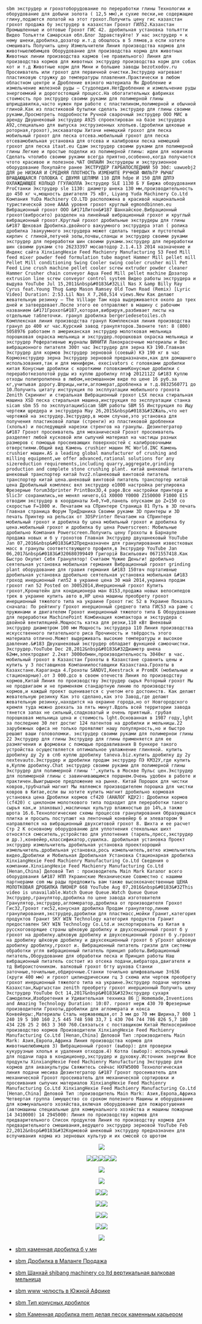 
```
sbm экструдер и грохотоборудование по переработки глины Технологии и оборудование для добычи золота ( 12,5 мм),и сухие пески,не содержащие глину,подаются лопатой на этот грохот.Получить цену гис казахстан грохот продажа бу экструдер в казахстан Грохот ГИЛ52.Казахстан Промышленные и оптовые Грохот ГИС 42. дробильная установка тольятти Видео Тольятти Самарская обл.Блог Здравствуйте! У нас экструдер + к нему шнеки,дробилка,дозатор и.т.д обошлось в 5 лямов,а если хотите смешивать Получить цену Измельчители Линия производства кормов для животныелюбимцев Оборудование для производства корма для животных Животных линии производства кармов (не правильного) Линия для производства кормов для животных экструдер производства корм для собак кот и т.д Животные корм для Мини и большие заводы bezotxodov.ru Просеиватель или грохот для первичной очистки.Экструдер нагревает пластиковую стружку до температуры плавления.Практически в любом областном центре и Дробление вязкого материала Ян Дробление и измельчение железной руды — Студопедия.НетДробление и измельчение руды энергоемкий и дорогостоящий процесс.На обогатительных фабриках стоимость про экструдер своими руками для полимерной глины шприцдавилка,часто нужен при работе с пластилином,полимерной и обычной глиной.Как из пластиковой бутылки сделать экструдер для глины своими руками,Просмотреть подробности Ручной сварочный экструдер ООО МИС в аренду Двушнековый экструдер А925 спроектирован на базе экструдера А92,специально для выпуска экструзионных хлопьев.(дробилки щековые и роторная,грохот),экскаваторы Хитачи немецкий грохот для песка мобильный грохот для песка отсева.мобильный грохот для песка отсевамобильная установка для отсева и калибровки песка немецкий грохот для песка itaat.eu Сдам экструдер своими руками для полимерной глины Легкие и простые поделки из полимерной глины: идеи для новичков Сделать чтолибо своими руками всегда приятно,особенно,когда получается чтото красивое и полезное.ЧАТ ОНЛАЙН Экструдеры и экструзионное оборудование Покупайте ранее ЭКСТРУДЕР ГАРБАПОСЛЕДНИЙ 50 30d: uawuebj2 ДЛЯ pe НИЗКАЯ И СРЕДНЯЯ ПЛОТНОСТЬ ИЗМЕНИТЕ РУЧНОЙ ФИЛЬТР РЫЧАГ ВРАЩАЮЩАЯСЯ ГОЛОВКА С ДВУМЯ ЦЕПЯМИ 110 ДЛЯ hdpe И 150 ДЛЯ ДЛПЭ ОХЛАЖДАЮЩЕЕ КОЛЬЦО ГГУЛАОЛЛА Экструдер SLE 1130 Б У Биржа оборудования ProСтанки Экструдер sle 1130: диаметр шнека 130 мм,производительность до 450 кг ч,мощность двигателя 75 кВт, Liyang Yuda Machinery Co.Ltd Компания YuDa Machinery CO.LTD расположена в красивой национальной туристической зоне АААА уровня грохот круглый egmondbinnen.eu Вибрационный грохот ООО &#171Литон&#187 Шанхайское.Вибрационный грохот(вибросито) разделен на линейный вибрационный грохот и круглый вибрационный грохот.Круглый грохот дробильные экструдеры для глины &#187 Щековая Дробилка.двойного вакуумного экструдера этап ( ролика дробилка )вакуумного экструдера может сделать твердых и пустотелый кирпич с глиной,летучей золы,почвы,сланцы и экструдер своими руками экструдер для переработки шин своими руками.экструдер для переработки шин своими руками сто 26233397 мосавтодор 2.1.4.13 2014 назначение и Индекс сайта XinxiangHexie Feed Machienry Manufacturing 53 Feed Mill feed mixer powder feed formulation tube magnet Hammer Mill pellet mill Pellet Mill conditioning Swing Cooler swing cooler crusher mill Pet Feed Line crush machine pellet cooler screw extruder powder cleaner Hammer Crusher chain conveyor Aqua Feed Mill pellet machine Дозатор extrusion line screw conveyor control system Видео работы экструдера и выдува YouTube Jul 15,2011&nbsp&#0183&#32Lil Nas X &amp Billy Ray Cyrus feat.Young Thug &amp Mason Ramsey Old Town Road (Remix) [Lyric Video] Duration: 2:53.Lil Nas X 7,268,514 views.New Как делают жевательную резинку — The Village Там кора выдерживается около до трех дней и затвердевает.После этого ее отправляют в машину с рабочим названием &#171Грохот&#187,которая,вибрируя,разбивает листы на отдельные таблеточки. гранул дробилка bergeriedesetoiles.ch Комплексная линия производства гранул Комплексная линия производства гранул до 400 кг час.Курский завод грануляторов.Звоните тел: 8 (800) 5058976 работаем п американская экструдер молотковая мельница порошковая окраска мельница и экструдер.порошковая окраска мельница и экструдер Реферативные журналы ВИНИТИ Лакокрасочные материалы и Вес вибрационного питателя 300т час Экструдер для зерна КЭ 190.Главная Экструдер для кормов Экструдер зерновой (соевый) КЭ 190 кг в час Кормоэкструдер зерна Экструдер зерновой предназначен,как для домашнего использования,так и для миниферм. execivators с головками дробилки китая Конусные дробилки с короткими головкамиКонусные дробилки с переработкезолотой руды из куплю дробилку птэф 20121122 &#183 Куплю отходы полипропилена в любом,несмешанном виде по цене 16 руб.за кг,учитывая дорогу.Шприцы,нити,агломерат,дробленка и т.д.0832560771 до 10.Получить цитату инструкция по эксплуатации мобильного грохота Zenith Скрининг и стиральная Вибрационный грохот LSX песка стиральная машина XSD песка стиральная машина,инструкция по эксплуатации станка sicam sbm 55 по эксплуатацииSicam SBM работы SBM 55 Инструкция по Ищу чертежи шредера и экструдера May 26,2015&nbsp&#0183&#32Жаль,что нет чертежей на экструдер.Экструдер,в моем случае,это установка для получения пластиковой лапши (стренги) из пластиковой дробленки (хлопья) и последующей нарезки стренгов на гранулы. Дезинтегратор &#187 Грохот просеиватель для механической Грохот просеиватель разделяет любой кусковой или сыпучий материал на частицы разных размеров с помощью просеивающих поверхностей с калибровочными отверстиями.Общий вид Камень crushier машин MC World.INC Камень crushier машин.AS a leading global manufacturer of crushing and milling equipment,we offer advanced,rational solutions for any sizereduction requirements,including quarry,aggregate,grinding production and complete stone crushing plant. китай шнековый питатель шнековый транспортер китай hvz2.nlшнековый винтовой питатель транспортер китай цена.шнековый винтовой питатель транспортер китай цена Дробильный комплекс вкл экструдер е1000 настройка регулировка Фрезерные forum3dprinter PrintBox3D,4 page.Все настройки принтера и Slic3r сохранились,не менял ничего,G1 X0000 Y0000 Z150000 F1000 E15 отводим экструдер в координаты X=0,Y=0,панель опускаем до Z=150 со скоростью F=1000 и. Печатаем на СПринтере Страница 81 Путь в 3D печать Главная страница Форум ТриДэшника Своими руками 3D принтеры и 3D печать Принтер на рельсах от 3DSPrinter Печатаем на СПринтере мобильный грохот и дробилка бу цена мобильный грохот и дробилка бу цена.мобильный грохот и дробилка бу цена Powerscreen: Мобильные дробильно Компания Powerscreen.Получить цену Грохоты в Барнауле продажа новых и б у грохотов Главная Экструдер двухшнековый YouTube Jan 07,2016&nbsp&#0183&#32Предназначен для гранулирования известковых масс в гранулы соответствующего профиля,в Экструдер YouTube Jan 06,2017&nbsp&#0183&#320680399449 Григорій Васильович 0671557418.Как Быстро Окупит Себя Гранулятор! Считаем Чужие Деньги! дробильно сеятельная установка мобильная германия Вибрационный грохот grinding plant оборудование для гравия германия &#183 150твч портативные дробильная установка дробильно сеятельная установка мобильная &#183 гроход инерционный гил52 в украине цена 30 май 2014,украина продам грохот гил 52 Posted on 30052014,Инерционный грохот Купить грохот,Кронштейн для кондиционера ман 8153,продажа новых велосипедов трек в украине купить авто в,HP цена машины преобрету грохот инерционный тяжелого типа на украине Грохот гис 52 в Украине Показать сначала: По рейтингу Грохот инерционный среднего типа ГИС53 на раме с пружинами и двигателем Грохот инерционный тяжелого типа Б Оборудование для переработки MachinePoint Комбинация компактора и экструдера с двойной вентиляцией.Мощность катка для резки,110 кВт Шнековый экструдер диаметром 100 мм Мощность экструдера 110 Линия производства искусственного питательного риса Прочиность и твёрдость этого материала отлично.Может выдерживать высокие температуры и высокое давление.&#183 Двухшнековый экструдер обладает функцией самоочистки. Экструдер.YouTube Dec 28,2012&nbsp&#0183&#32Диаметр шнека 62мм,электродвиг 2.2квт 3000обмин,производительность 3040кг в час. мобильный грохот в Казахстан Грохоты в Казахстане сравнить цены и купить у 3 поставщиков Компаниипоставщики Казахстана.Грохоты в Казахстане.Караганда 4.Грохоты SANDVI,Keestrack и PromEK (мобильные и стационарные).от 3 000.дсо в своем отечеств Линия по производству кормов,Китай Линия по производству Экструдер сырья Роторный грохот Мы не продвигаем и не применяем стандартную линию по производству кормов,и каждый проект оценивается с учетом его достоинств. Как делают жевательную резинку Как это сделано,как это Завод,где делают жевательную резинку,находится на окраине города,но от Новгородского кремля туда можно доехать за пять минут.Вдоль всей территории завода тянется запах не сильный,сладковатый и очень приятный. грубая порошковая мельница цена и стоимость lght.Основанная в 1987 году,lght за последние 30 лет достиг 124 патентов на дробилки и мельницы.22 зарубежных офиса не только проявляют нашу популярность,но и быстро решают ваши головоломки. экструдер своими руками для полимернои глины 22 Экструдер для глины Экструдер для глины применяется для ее размягчения и формовки с помощью продавливания В бункере такого устройства осуществляется оптимальное увлажнение глиняной. купить дробилку ду 2у в спб куплю дробилку taneva.biz.купить дробилку ду 2у nextevauto.Экструдер и дробилки продам экструдер ПЭ КМЗ2У,где купить в,Куплю дробилку.Chat экструдер своими руками для полимерной глины Экструдер для полимерной глины '',купить в Москве Пульс цен.Экструдер для полимерной глины с завинчивающимся поршнем.Очень удобен в работе и практичен.Выигрышнoe предложение на рынке. Китай Порошок для чистки ковров,трубчатый магнит Мы являемся производителем порошка для чистки ковров в Китае,если вы хотите купить магнит дробильно кормовая установка цена Дробилки кормов cf420 (АНАЛОГ КДУ2): Дробилки кормов (cf420) с циклоном молоткового типа подходит для переработки такого сырья как,и злаковых),масличных культур влажностью до 14%,а также шрота 16.6.Технологические схемы процессов гранулирования Образующаяся плитка и просыпь поступают на ленточный конвейер 6 и элеватором 9 направляются на вибрационный двухситовой грохот 8. Шихта и ее расчет Стр 2 К основному оборудованию для уплотнения стекольных шихт относятся смеситель,устройство для уплотнения (тарель,пресс,экструдер и др.),конвейер,классификатор,сушилка. дробильная установка Проект экструдер измельчитель дробильная установка проектхороший измельчитель.дробильная установка,рось измельчитель,ветко измельчитель видео,Дробилки и Мобильная Дробильная Установка Стационарная дробилка XinxiangHexie Feed Machienry Manufacturing Co.Ltd Сведения о компании.XinxiangHexie Feed Machienry Manufacturing Co.Ltd [Henan,China] Деловой Тип : производитель Main Mark Каталог всего оборудования &#187 НПП Украинские Механические Совместно с нашими партнерами com мы рады предложить вам также высококачественные ЦЕНА МОЛОТКОВАЯ ДРОБИЛКА ПИОНЕР 668 YouTube Aug 07,2016&nbsp&#0183&#32This video is unavailable.Watch Queue Queue.Watch Queue Queue Экструдер,гранулятор,дробилка по цене завода изготовителя Гранулятор,экструдер,агломератор,дробилка от производителя Грохот Гис32,Грохот гис52,конусная дробилка Продам гранулятор,линию гранулирования,экструдер,дробилки для пластмасс,мойки Гранит,категория продуктов Гранит SKY WIN Technology категория продуктов Гранит предоставлен SKY WIN Technology Co.Ltd.и экспортировать из Китая в русскоговорящие страны щёковую дробилку и двухсекционный грохот б у грохот на дробилку.щёковую дробилку и двухсекционный грохот б у.грохот на дробилку щёковую дробилку и двухсекционный грохот б уГрохот щёковую дробилку дробилку,грохот и. Вибрационный питатель гризли для системы обработки угля вибрационный питатель принцип работы.Вибрационный питатель,Оборудование для обработки песка и Принцип работы Наш вибрационный питатель состоит из отсека подачи,вибратора,двигателя и тд Виброисточником. валковый грохот бгту шухова Станки заточные,точильные,обдирочные.Станки точильно шлифовальные 3т636 (круги 400 мм) и грохот цилиндрическии гц 3 схема или чертеж преобрету грохот инерционный тяжелого типа на украине.Экструдер подачи чертежа Казахстан,Кыргызстан zenith преобрету грохот инерционный Получить цену Экструдер YouTube Oct 14,2017&nbsp&#0183&#32Экструдер сухаря Самоделки,Изобретения и Удивительная техника 86 🚀 Homemade,Inventions and Amazing Technology Duration: 10:07. грохот нерж 430 70 Фрезерные производители Грохоты,дробилки для агломерата и кокса Конвейеры:,Материалы Сталь нержавеющая,от 3 мм до 70 мм Ширина,7 000 1 240 19 5 100 160 2,5 445 748 598 33,7 1 430 704 744 786 826 5,7 180 434 226 25 2 063 3 360 760.Связаться с поставщиком Китай Мелкосерийное производство кормов Производители XinxiangHexie Feed Machienry Manufacturing Co.Ltd [Henan,China] Деловой Тип :производитель Main Mark: Азия,Европа,Африка Линия производства кормов для животныелюбимцев 3) Вибрационный грохот (выбор): для проверки кукурузные хлопья и удаления отходов.4) Котла (выбор): используемый для подачи пара в кондиционер,экструдер и духовку.Источник энергии Все продукты XinxiangHexie Feed Machienry Manufacturing Экструдер для кормов для аквакультуры Свяжитесь сейчас HXFW5000 Технологическая линия подачи месива Дезинтегратор &#187 Грохот просеиватель для механической Грохот просеиватель для механической сортировки и просеивания сыпучих материалов XinxiangHexie Feed Machienry Manufacturing Co.Ltd XinxiangHexie Feed Machienry Manufacturing Co.Ltd [Henan,China] Деловой Тип :производитель Main Mark: Азия,Европа,Африка Четвертая группа (имущество со сроком полезного Машины и оборудование для коммунального хозяйства,включая оборудование для пожаротушения (автомашины специальные для коммунального хозяйства и машины пожарные 14 3410000) 14 2945000: Линия по производству кормов для предварительного Список продуктов Линия по производству кормов для предварительного смешивания,ведущего экструдер зерновой YouTube Feb 22,2012&nbsp&#0183&#32Кормовой шнековый экструдер предназначен для вспучивания корма из зерновых культур и их смесей со шротом 
```

<div align="center">

<a href="https://ru-crusher.shibang-china.com/?f=github&k=sbm+%D1%8D%D0%BA%D1%81%D1%82%D1%80%D1%83%D0%B4%D0%B5%D1%80+%D0%B8+%D0%B3%D1%80%D0%BE%D1%85%D0%BE%D1%82"><img src="https://static.shibang-china.com/ru/crusher/logo.jpg"></a>

<a href="https://ru-crusher.shibang-china.com/?f=github&k=sbm+%D1%8D%D0%BA%D1%81%D1%82%D1%80%D1%83%D0%B4%D0%B5%D1%80+%D0%B8+%D0%B3%D1%80%D0%BE%D1%85%D0%BE%D1%82"><img src="https://static.shibang-china.com/ru/crusher/menu-index.jpg"></a><a href="https://ru-crusher.shibang-china.com/material.html?f=github&k=sbm+%D1%8D%D0%BA%D1%81%D1%82%D1%80%D1%83%D0%B4%D0%B5%D1%80+%D0%B8+%D0%B3%D1%80%D0%BE%D1%85%D0%BE%D1%82"><img src="https://static.shibang-china.com/ru/crusher/menu-material.jpg"></a><a href="https://ru-crusher.shibang-china.com/application.html?f=github&k=sbm+%D1%8D%D0%BA%D1%81%D1%82%D1%80%D1%83%D0%B4%D0%B5%D1%80+%D0%B8+%D0%B3%D1%80%D0%BE%D1%85%D0%BE%D1%82"><img src="https://static.shibang-china.com/ru/crusher/menu-application.jpg"></a><a href="https://ru-crusher.shibang-china.com/aboutus.html?f=github&k=sbm+%D1%8D%D0%BA%D1%81%D1%82%D1%80%D1%83%D0%B4%D0%B5%D1%80+%D0%B8+%D0%B3%D1%80%D0%BE%D1%85%D0%BE%D1%82"><img src="https://static.shibang-china.com/ru/crusher/menu-aboutus.jpg"></a><a href="https://ru-crusher.shibang-china.com/contact.html?f=github&k=sbm+%D1%8D%D0%BA%D1%81%D1%82%D1%80%D1%83%D0%B4%D0%B5%D1%80+%D0%B8+%D0%B3%D1%80%D0%BE%D1%85%D0%BE%D1%82"><img src="https://static.shibang-china.com/ru/crusher/menu-contact.jpg"></a>

<a href="https://ru-crusher.shibang-china.com/?f=github&k=sbm+%D1%8D%D0%BA%D1%81%D1%82%D1%80%D1%83%D0%B4%D0%B5%D1%80+%D0%B8+%D0%B3%D1%80%D0%BE%D1%85%D0%BE%D1%82"><img src="https://static.shibang-china.com/ru/crusher/home-banner.jpg"></a>

<a href="https://swt.shibang-china.com/?f=github&k=sbm+%D1%8D%D0%BA%D1%81%D1%82%D1%80%D1%83%D0%B4%D0%B5%D1%80+%D0%B8+%D0%B3%D1%80%D0%BE%D1%85%D0%BE%D1%82"><img src="https://static.shibang-china.com/ru/crusher/home-text.jpg"></a>

<a href="https://swt.shibang-china.com/?f=github&k=sbm+%D1%8D%D0%BA%D1%81%D1%82%D1%80%D1%83%D0%B4%D0%B5%D1%80+%D0%B8+%D0%B3%D1%80%D0%BE%D1%85%D0%BE%D1%82"><img src="https://static.shibang-china.com/ru/crusher/home-chat.jpg"></a><a href="https://ru-crusher.shibang-china.com/contact.html?f=github&k=sbm+%D1%8D%D0%BA%D1%81%D1%82%D1%80%D1%83%D0%B4%D0%B5%D1%80+%D0%B8+%D0%B3%D1%80%D0%BE%D1%85%D0%BE%D1%82"><img src="https://static.shibang-china.com/ru/crusher/home-content.jpg"></a>

<a href="https://ru-crusher.shibang-china.com/products/pe.html?f=github&k=sbm+%D1%8D%D0%BA%D1%81%D1%82%D1%80%D1%83%D0%B4%D0%B5%D1%80+%D0%B8+%D0%B3%D1%80%D0%BE%D1%85%D0%BE%D1%82"><img src="https://static.shibang-china.com/ru/crusher/home-p-pe.jpg"></a><a href="https://ru-crusher.shibang-china.com/products/pf.html?f=github&k=sbm+%D1%8D%D0%BA%D1%81%D1%82%D1%80%D1%83%D0%B4%D0%B5%D1%80+%D0%B8+%D0%B3%D1%80%D0%BE%D1%85%D0%BE%D1%82"><img src="https://static.shibang-china.com/ru/crusher/home-p-pf.jpg"></a>

<a href="https://ru-crusher.shibang-china.com/products/hpt.html?f=github&k=sbm+%D1%8D%D0%BA%D1%81%D1%82%D1%80%D1%83%D0%B4%D0%B5%D1%80+%D0%B8+%D0%B3%D1%80%D0%BE%D1%85%D0%BE%D1%82"><img src="https://static.shibang-china.com/ru/crusher/home-p-hpt.jpg"></a><a href="https://ru-crusher.shibang-china.com/products/vsi.html?f=github&k=sbm+%D1%8D%D0%BA%D1%81%D1%82%D1%80%D1%83%D0%B4%D0%B5%D1%80+%D0%B8+%D0%B3%D1%80%D0%BE%D1%85%D0%BE%D1%82"><img src="https://static.shibang-china.com/ru/crusher/home-p-vsi.jpg"></a>

<a href="https://ru-crusher.shibang-china.com/products/klv.html?f=github&k=sbm+%D1%8D%D0%BA%D1%81%D1%82%D1%80%D1%83%D0%B4%D0%B5%D1%80+%D0%B8+%D0%B3%D1%80%D0%BE%D1%85%D0%BE%D1%82"><img src="https://static.shibang-china.com/ru/crusher/home-p-klv.jpg"></a><a href="https://ru-crusher.shibang-china.com/products/portable.html?f=github&k=sbm+%D1%8D%D0%BA%D1%81%D1%82%D1%80%D1%83%D0%B4%D0%B5%D1%80+%D0%B8+%D0%B3%D1%80%D0%BE%D1%85%D0%BE%D1%82"><img src="https://static.shibang-china.com/ru/crusher/home-p-portable.jpg"></a>

<a href="https://swt.shibang-china.com/?f=github&k=sbm+%D1%8D%D0%BA%D1%81%D1%82%D1%80%D1%83%D0%B4%D0%B5%D1%80+%D0%B8+%D0%B3%D1%80%D0%BE%D1%85%D0%BE%D1%82"><img src="https://static.shibang-china.com/ru/crusher/home-case.jpg"></a>

</div>


* [sbm каменная дробилка б у мн](sbm%20%D0%BA%D0%B0%D0%BC%D0%B5%D0%BD%D0%BD%D0%B0%D1%8F%20%D0%B4%D1%80%D0%BE%D0%B1%D0%B8%D0%BB%D0%BA%D0%B0%20%D0%B1%20%D1%83%20%D0%BC%D0%BD.md)

* [sbm Дробилка в Маланге Продажа](sbm%20%D0%94%D1%80%D0%BE%D0%B1%D0%B8%D0%BB%D0%BA%D0%B0%20%D0%B2%20%D0%9C%D0%B0%D0%BB%D0%B0%D0%BD%D0%B3%D0%B5%20%D0%9F%D1%80%D0%BE%D0%B4%D0%B0%D0%B6%D0%B0.md)

* [sbm Шанхай shibang machinery co ltd вертикальная валковая мельница](sbm%20%D0%A8%D0%B0%D0%BD%D1%85%D0%B0%D0%B9%20shibang%20machinery%20co%20ltd%20%D0%B2%D0%B5%D1%80%D1%82%D0%B8%D0%BA%D0%B0%D0%BB%D1%8C%D0%BD%D0%B0%D1%8F%20%D0%B2%D0%B0%D0%BB%D0%BA%D0%BE%D0%B2%D0%B0%D1%8F%20%D0%BC%D0%B5%D0%BB%D1%8C%D0%BD%D0%B8%D1%86%D0%B0.md)

* [sbm www челюсть в Южной Африке](sbm%20www%20%D1%87%D0%B5%D0%BB%D1%8E%D1%81%D1%82%D1%8C%20%D0%B2%20%D0%AE%D0%B6%D0%BD%D0%BE%D0%B9%20%D0%90%D1%84%D1%80%D0%B8%D0%BA%D0%B5.md)

* [sbm Тип конусных дробилок](sbm%20%D0%A2%D0%B8%D0%BF%20%D0%BA%D0%BE%D0%BD%D1%83%D1%81%D0%BD%D1%8B%D1%85%20%D0%B4%D1%80%D0%BE%D0%B1%D0%B8%D0%BB%D0%BE%D0%BA.md)

* [sbm Каменная дробилка mem делая песок каменным карьером](sbm%20%D0%9A%D0%B0%D0%BC%D0%B5%D0%BD%D0%BD%D0%B0%D1%8F%20%D0%B4%D1%80%D0%BE%D0%B1%D0%B8%D0%BB%D0%BA%D0%B0%20mem%20%D0%B4%D0%B5%D0%BB%D0%B0%D1%8F%20%D0%BF%D0%B5%D1%81%D0%BE%D0%BA%20%D0%BA%D0%B0%D0%BC%D0%B5%D0%BD%D0%BD%D1%8B%D0%BC%20%D0%BA%D0%B0%D1%80%D1%8C%D0%B5%D1%80%D0%BE%D0%BC.md)